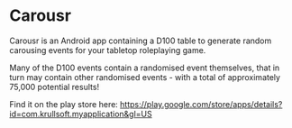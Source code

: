 # Carousr
Carousr is an Android app containing a D100 table to generate random carousing events for your tabletop roleplaying game.

Many of the D100 events contain a randomised event themselves, that in turn may contain other randomised events - with a total of approximately 75,000 potential results!

Find it on the play store here: https://play.google.com/store/apps/details?id=com.krullsoft.myapplication&gl=US
